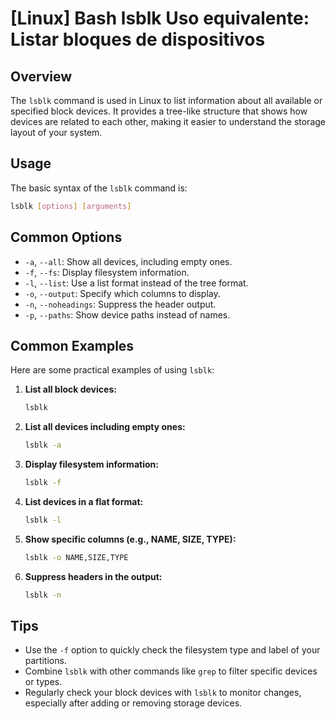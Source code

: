 # [Linux] Bash lsblk Uso equivalente: Listar bloques de dispositivos

## Overview
The `lsblk` command is used in Linux to list information about all available or specified block devices. It provides a tree-like structure that shows how devices are related to each other, making it easier to understand the storage layout of your system.

## Usage
The basic syntax of the `lsblk` command is:

```bash
lsblk [options] [arguments]
```

## Common Options
- `-a`, `--all`: Show all devices, including empty ones.
- `-f`, `--fs`: Display filesystem information.
- `-l`, `--list`: Use a list format instead of the tree format.
- `-o`, `--output`: Specify which columns to display.
- `-n`, `--noheadings`: Suppress the header output.
- `-p`, `--paths`: Show device paths instead of names.

## Common Examples
Here are some practical examples of using `lsblk`:

1. **List all block devices:**
   ```bash
   lsblk
   ```

2. **List all devices including empty ones:**
   ```bash
   lsblk -a
   ```

3. **Display filesystem information:**
   ```bash
   lsblk -f
   ```

4. **List devices in a flat format:**
   ```bash
   lsblk -l
   ```

5. **Show specific columns (e.g., NAME, SIZE, TYPE):**
   ```bash
   lsblk -o NAME,SIZE,TYPE
   ```

6. **Suppress headers in the output:**
   ```bash
   lsblk -n
   ```

## Tips
- Use the `-f` option to quickly check the filesystem type and label of your partitions.
- Combine `lsblk` with other commands like `grep` to filter specific devices or types.
- Regularly check your block devices with `lsblk` to monitor changes, especially after adding or removing storage devices.